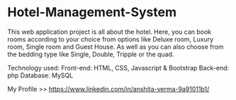 # Hotel-Management-System
This web application project is all about the hotel. Here, you can book rooms according to your choice from options 
like Deluxe room, Luxury room, Single room and Guest House. As well as 
you can also choose from the bedding type like Single, Double, Tripple or the quad.

Technology used:
Front-end: HTML, CSS, Javascript & Bootstrap
Back-end: php
Database: MySQL

My Profile >> https://www.linkedin.com/in/anshita-verma-9a91011b1/
